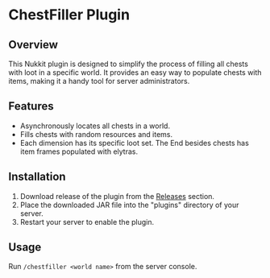 # ChestFiller Plugin

## Overview

This Nukkit plugin is designed to simplify the process of filling all chests with loot in a specific world. It provides an easy way to populate chests with items, making it a handy tool for server administrators.

## Features

- Asynchronously locates all chests in a world.
- Fills chests with random resources and items.
- Each dimension has its specific loot set. The End besides chests has item frames populated with elytras.

## Installation

1. Download release of the plugin from the [Releases](https://github.com/4AK1LLA/ChestFiller/releases) section.
2. Place the downloaded JAR file into the "plugins" directory of your server.
3. Restart your server to enable the plugin.

## Usage

Run `/chestfiller <world name>` from the server console.